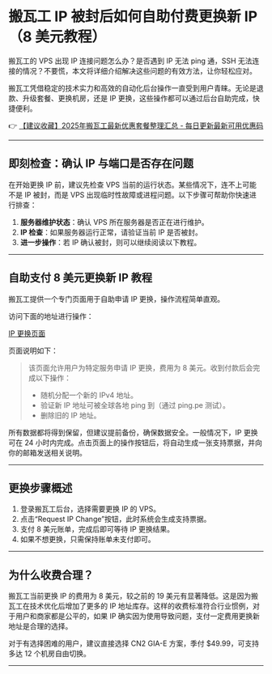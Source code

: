 # 搬瓦工 IP 被封后如何自助付费更换新 IP（8 美元教程）

搬瓦工的 VPS 出现 IP 连接问题怎么办？是否遇到 IP 无法 ping 通，SSH 无法连接的情况？不要慌，本文将详细介绍解决这些问题的有效方法，让你轻松应对。

搬瓦工凭借稳定的技术实力和高效的自动化后台操作一直受到用户青睐。无论是退款、升级套餐、更换机房，还是 IP 更换，这些操作都可以通过后台自助完成，快捷便利。

👉 [【建议收藏】2025年搬瓦工最新优惠套餐整理汇总 - 每日更新最新可用优惠码](https://bit.ly/banwagon)

---

## 即刻检查：确认 IP 与端口是否存在问题

在开始更换 IP 前，建议先检查 VPS 当前的运行状态。某些情况下，连不上可能不是 IP 被封，而是 VPS 出现临时性故障或进程问题。以下步骤可帮助你快速进行排查：

1. **服务器维护状态**：确认 VPS 所在服务器是否正在进行维护。
2. **IP 检查**：如果服务器运行正常，请验证当前 IP 是否被封。
3. **进一步操作**：若 IP 确认被封，则可以继续阅读以下教程。

---

## 自助支付 8 美元更换新 IP 教程

搬瓦工提供一个专门页面用于自助申请 IP 更换，操作流程简单直观。

访问下面的地址进行操作：

[IP 更换页面](https://bit.ly/banwagon)

页面说明如下：

> 该页面允许用户为特定服务申请 IP 更换，费用为 8 美元。收到付款后会完成以下操作：
>
> - 随机分配一个新的 IPv4 地址。
> - 验证新 IP 地址可被全球各地 ping 到（通过 ping.pe 测试）。
> - 删除旧的 IP 地址。

所有数据都将得到保留，但建议提前备份，确保数据安全。一般情况下，IP 更换可在 24 小时内完成。点击页面上的操作按钮后，将自动生成一张支持票据，并向你的邮箱发送相关说明。 

---

## 更换步骤概述

1. 登录搬瓦工后台，选择需要更换 IP 的 VPS。
2. 点击“Request IP Change”按钮，此时系统会生成支持票据。
3. 支付 8 美元账单，完成后即可等待 IP 更换结果。
4. 如果不想更换，只需保持账单未支付即可。

---

## 为什么收费合理？

搬瓦工当前更换 IP 的费用为 8 美元，较之前的 19 美元有显著降低。这是因为搬瓦工在技术优化后增加了更多的 IP 地址库存。这样的收费标准符合行业惯例，对于用户和商家都是公平的，如果 IP 确实因为使用导致问题，支付一定费用更换新地址是合理的选择。

对于有选择困难的用户，建议直接选择 CN2 GIA-E 方案，季付 $49.99，可支持多达 12 个机房自由切换。

---